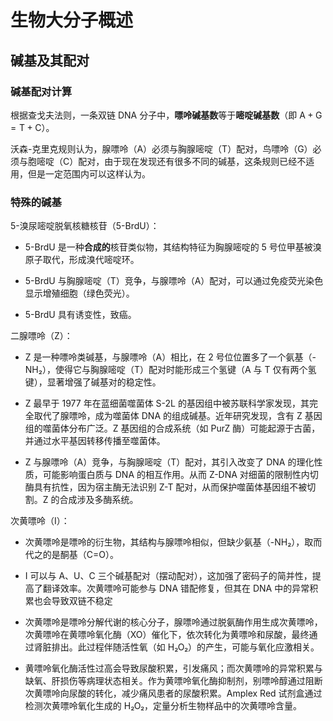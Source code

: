 # 生物大分子概述

## 碱基及其配对

### 碱基配对计算

根据查戈夫法则，一条双链 DNA 分子中，**嘌呤碱基数**等于**嘧啶碱基数**（即 $\mathrm{A + G = T + C}$）。

沃森-克里克规则认为，腺嘌呤（A）必须与胸腺嘧啶（T）配对，鸟嘌呤（G）必须与胞嘧啶（C）配对，由于现在发现还有很多不同的碱基，这条规则已经不适用，但是一定范围内可以这样认为。

### 特殊的碱基

5-溴尿嘧啶脱氧核糖核苷（5-BrdU）：

- 5-BrdU 是一种**合成的**核苷类似物，其结构特征为胸腺嘧啶的 5 号位甲基被溴原子取代，形成溴代嘧啶环。

- 5-BrdU 与胸腺嘧啶（T）竞争，与腺嘌呤（A）配对，可以通过免疫荧光染色显示增殖细胞（绿色荧光）。

- 5-BrdU 具有诱变性，致癌。

二腺嘌呤（Z）：

- Z 是一种嘌呤类碱基，与腺嘌呤（A）相比，在 2 号位位置多了一个氨基（-NH₂），使得它与胸腺嘧啶（T）配对时能形成三个氢键（A 与 T 仅有两个氢键），显著增强了碱基对的稳定性。

- Z 最早于 1977 年在蓝细菌噬菌体 S-2L 的基因组中被苏联科学家发现，其完全取代了腺嘌呤，成为噬菌体 DNA 的组成碱基。近年研究发现，含有 Z 基因组的噬菌体分布广泛。Z 基因组的合成系统（如 PurZ 酶）可能起源于古菌，并通过水平基因转移传播至噬菌体。

- Z 与腺嘌呤（A）竞争，与胸腺嘧啶（T）配对，其引入改变了 DNA 的理化性质，可能影响蛋白质与 DNA 的相互作用。从而 Z-DNA 对细菌的限制性内切酶具有抗性，因为宿主酶无法识别 Z-T 配对，从而保护噬菌体基因组不被切割。Z 的合成涉及多酶系统。

‌次黄嘌呤（I）：

- 次黄嘌呤是嘌呤的衍生物，其结构与腺嘌呤相似，但缺少氨基（-NH₂），取而代之的是酮基（C=O）。

- I 可以与 A、U、C 三个碱基配对（摆动配对），这加强了密码子的简并性，提高了翻译效率。次黄嘌呤可能参与 DNA 错配修复，但其在 DNA 中的异常积累也会导致双链不稳定

- 次黄嘌呤是嘌呤分解代谢的核心分子，腺嘌呤通过脱氨酶作用生成次黄嘌呤，次黄嘌呤在黄嘌呤氧化酶（XO）催化下，依次转化为黄嘌呤和尿酸，最终通过肾脏排出。此过程伴随活性氧（如 H₂O₂）的产生，可能与氧化应激相关。

- 黄嘌呤氧化酶活性过高会导致尿酸积累，引发痛风；而次黄嘌呤的异常积累与缺氧、肝损伤等病理状态相关。作为黄嘌呤氧化酶抑制剂，别嘌呤醇通过阻断次黄嘌呤向尿酸的转化，减少痛风患者的尿酸积累。Amplex Red 试剂盒通过检测次黄嘌呤氧化生成的 H₂O₂，定量分析生物样品中的次黄嘌呤含量。
